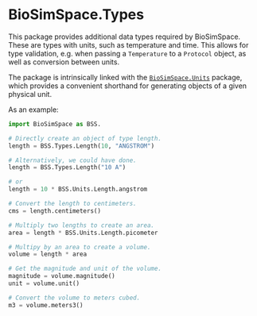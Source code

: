 # BioSimSpace.Types

This package provides additional data types required by BioSimSpace. These are
types with units, such as temperature and time. This allows for type validation,
e.g. when passing a `Temperature` to a `Protocol` object, as well as conversion
between units.

The package is intrinsically linked with the [`BioSimSpace.Units`](../Units)
package, which provides a convenient shorthand for generating objects of a
given physical unit.

As an example:

```python
import BioSimSpace as BSS.

# Directly create an object of type length.
length = BSS.Types.Length(10, "ANGSTROM")

# Alternatively, we could have done.
length = BSS.Types.Length("10 A")

# or
length = 10 * BSS.Units.Length.angstrom

# Convert the length to centimeters.
cms = length.centimeters()

# Multiply two lengths to create an area.
area = length * BSS.Units.Length.picometer

# Multipy by an area to create a volume.
volume = length * area

# Get the magnitude and unit of the volume.
magnitude = volume.magnitude()
unit = volume.unit()

# Convert the volume to meters cubed.
m3 = volume.meters3()
```
